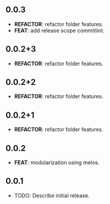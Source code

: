 ## 0.0.3

 - **REFACTOR**: refactor folder features.
 - **FEAT**: add release scope commitlint.

## 0.0.2+3

 - **REFACTOR**: refactor folder features.

## 0.0.2+2

 - **REFACTOR**: refactor folder features.

## 0.0.2+1

 - **REFACTOR**: refactor folder features.

## 0.0.2

 - **FEAT**: modularization using melos.

## 0.0.1

* TODO: Describe initial release.
